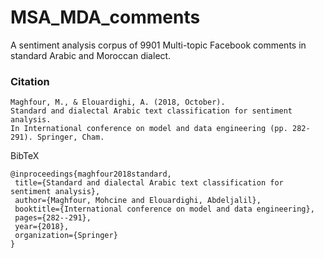 # MSA_MDA_comments
 A sentiment analysis corpus of 9901 Multi-topic Facebook comments in standard Arabic and Moroccan dialect.
 
 
 ### Citation
 
 ````
 Maghfour, M., & Elouardighi, A. (2018, October).
 Standard and dialectal Arabic text classification for sentiment analysis.
 In International conference on model and data engineering (pp. 282-291). Springer, Cham.
 ````
 
 BibTeX
 
 ````
 @inproceedings{maghfour2018standard,
  title={Standard and dialectal Arabic text classification for sentiment analysis},
  author={Maghfour, Mohcine and Elouardighi, Abdeljalil},
  booktitle={International conference on model and data engineering},
  pages={282--291},
  year={2018},
  organization={Springer}
}
 ````

